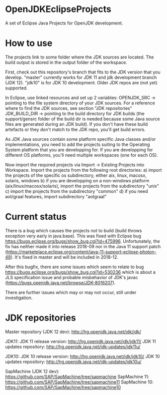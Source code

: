 # OpenJDKEclipseProjects
A set of Eclipse Java Projects for OpenJDK development.

# How to use

The projects link to some folder where the JDK sources are located. The build output is stored in the output folder of the workspace.

First, check out this repository's branch that fits to the JDK version that you develop. "master" currently works for JDK 11 and jdk development branch (JDK 12). "jdk10" is for JDK 10 development. Older JDK repos are (not yet) supported.

In Eclipse, use linked resources and set up 2 variables:
OPENJDK_SRC -> pointing to the file system directory of your JDK sources. For a reference where to find the JDK sources, see section "JDK repositories"
JDK_BUILD_DIR -> pointing to the build directory for JDK builds (the support/gensrc folder of the build dir is needed because some Java source files are generated during an JDK build). If you don't have these build artefacts or they don't match to the JDK repo, you'll get build errors.

As JDK Java sources contain some platform specific Java classes and/or implementations, you need to add the projects suiting to the Operating System platform that you are developping for. If you are developping for different OS platforms, you'll need multiple workspaces (one for each OS).

Now import the required projects via Import -> Existing Projects into Workspace. Import the projects from the following root directories: 
a) import the projects of the specific os subdirectory, either aix, linux, macosx, solaris, windows
b) if you are developping on a non-windows platform (aix/linux/macosx/solaris), import the projects from the subdirectory "unix"
c) import the projects from the subdirectory "common"
d) if you need aot/graal features, import subdirectory "aotgraal"

# Current status

There is a bug which causes the projects not to build (build throws exception very early in java.base). This was fixed with Eclipse bug
https://bugs.eclipse.org/bugs/show_bug.cgi?id=475996. Unfortunately, the fix has neither made it into release 2018-09 nor in the Java 11 support patch (https://marketplace.eclipse.org/content/java-11-support-eclipse-photon-49). It's fixed in master and will be included in 2018-12.

After this bugfix, there are some issues which seem to relate to bug https://bugs.eclipse.org/bugs/show_bug.cgi?id=530236 which is about a JLS specification issue and probable misbehavior of JDK's javac (https://bugs.openjdk.java.net/browse/JDK-8016207).

There are further issues which may or may not occur, still under investigation.

# JDK repositories

Master repository (JDK 12 dev):
http://hg.openjdk.java.net/jdk/jdk/

JDK11:
JDK 11 release version: http://hg.openjdk.java.net/jdk/jdk11/
JDK 11 updates repository: http://hg.openjdk.java.net/jdk-updates/jdk11u/

JDK10:
JDK 10 release version: http://hg.openjdk.java.net/jdk/jdk10/
JDK 10 updates repository: http://hg.openjdk.java.net/jdk-updates/jdk10u/

SapMachine (JDK 12 dev): https://github.com/SAP/SapMachine/tree/sapmachine
SapMachine 11: https://github.com/SAP/SapMachine/tree/sapmachine11
SapMachine 10: https://github.com/SAP/SapMachine/tree/sapmachine10

